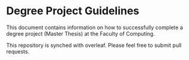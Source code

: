 # Degree Project Guidelines 
This document contains information on how to successfully complete a degree project (Master Thesis) at the Faculty of Computing. 

This repository is synched with overleaf. Please feel free to submit pull requests.
